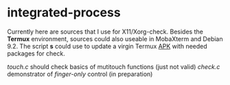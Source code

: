 # integrated-process
Currently here are sources that I use for X11/Xorg-check. Besides the **Termux** environment, sources could also useable in MobaXterm and Debian 9.2. The script **s** could use to update a virgin Termux [APK](https://github.com/termux/termux-packages/issues/3535#issuecomment-489430202) with needed packages for check.

_touch.c_ should check basics of mutitouch functions (just not valid)
_check.c_ demonstrator of _finger-only_ control (in preparation)

